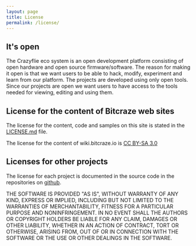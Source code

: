```yaml
---
layout: page
title: License
permalink: /license/
---
```


## It's open

The Crazyflie eco system is an open development platform consisting of open 
hardware and open source firmware/software. The reason for making it open is 
that we want users to be able to hack, modify, experiment and learn from our 
platform. The projects are developed using only open tools. Since our projects 
are open we want users to have access to the tools needed for viewing, 
editing and using them.

## License for the content of Bitcraze web sites

The license for the content, code and samples on this site is stated in the [LICENSE.md](https://github.com/bitcraze/bitcraze-website/blob/master/LICENSE.md) file.  

The license for the content of wiki.bitcraze.io is [CC BY-SA 3.0](http://creativecommons.org/licenses/by-sa/3.0/)

## Licenses for other projects

The license for each project is documented in the source code in the 
repositories on [github](https://github.com/bitcraze). 
  
  
THE SOFTWARE IS PROVIDED "AS IS", WITHOUT WARRANTY OF ANY KIND, EXPRESS OR
IMPLIED, INCLUDING BUT NOT LIMITED TO THE WARRANTIES OF MERCHANTABILITY,
FITNESS FOR A PARTICULAR PURPOSE AND NONINFRINGEMENT. IN NO EVENT SHALL THE
AUTHORS OR COPYRIGHT HOLDERS BE LIABLE FOR ANY CLAIM, DAMAGES OR OTHER
LIABILITY, WHETHER IN AN ACTION OF CONTRACT, TORT OR OTHERWISE, ARISING FROM,
OUT OF OR IN CONNECTION WITH THE SOFTWARE OR THE USE OR OTHER DEALINGS IN THE
SOFTWARE.
  
